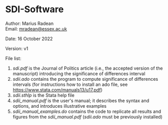 # SDI-Software

Author: Marius Radean<br/>
Email: mradean@essex.ac.uk

Date: 16 October 2022

Version: v1

<!-- Software used: Stata 14.2 -->

File list:<br/>
1) *sdi.pdf* is the Journal of Politics article (i.e., the accepted version of the manuscript) introducing the significance of differences interval<br/>
2) *sdii.ado* contains the program to compute significance of differences intervals (for instructions how to install an ado file, see https://www.stata.com/manuals13/u17.pdf)<br/>
3) *sdii.sthlp* is the Stata help file<br/>
4) *sdii_manual.pdf* is the user's manual; it describes the syntax and options, and introduces illustrative examples<br/>
5) *sdii_manual_examples.do* contains the code to replicate all results and figures from the *sdii_manual.pdf* (*sdii.ado* must be previously installed)
